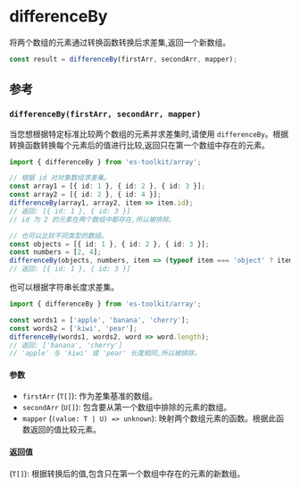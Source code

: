 # differenceBy

将两个数组的元素通过转换函数转换后求差集,返回一个新数组。

```typescript
const result = differenceBy(firstArr, secondArr, mapper);
```

## 参考

### `differenceBy(firstArr, secondArr, mapper)`

当您想根据特定标准比较两个数组的元素并求差集时,请使用 `differenceBy`。根据转换函数转换每个元素后的值进行比较,返回只在第一个数组中存在的元素。

```typescript
import { differenceBy } from 'es-toolkit/array';

// 根据 id 对对象数组求差集。
const array1 = [{ id: 1 }, { id: 2 }, { id: 3 }];
const array2 = [{ id: 2 }, { id: 4 }];
differenceBy(array1, array2, item => item.id);
// 返回: [{ id: 1 }, { id: 3 }]
// id 为 2 的元素在两个数组中都存在,所以被排除。

// 也可以比较不同类型的数组。
const objects = [{ id: 1 }, { id: 2 }, { id: 3 }];
const numbers = [2, 4];
differenceBy(objects, numbers, item => (typeof item === 'object' ? item.id : item));
// 返回: [{ id: 1 }, { id: 3 }]
```

也可以根据字符串长度求差集。

```typescript
import { differenceBy } from 'es-toolkit/array';

const words1 = ['apple', 'banana', 'cherry'];
const words2 = ['kiwi', 'pear'];
differenceBy(words1, words2, word => word.length);
// 返回: ['banana', 'cherry']
// 'apple' 与 'kiwi' 或 'pear' 长度相同,所以被排除。
```

#### 参数

- `firstArr` (`T[]`): 作为差集基准的数组。
- `secondArr` (`U[]`): 包含要从第一个数组中排除的元素的数组。
- `mapper` (`(value: T | U) => unknown`): 映射两个数组元素的函数。根据此函数返回的值比较元素。

#### 返回值

(`T[]`): 根据转换后的值,包含只在第一个数组中存在的元素的新数组。
